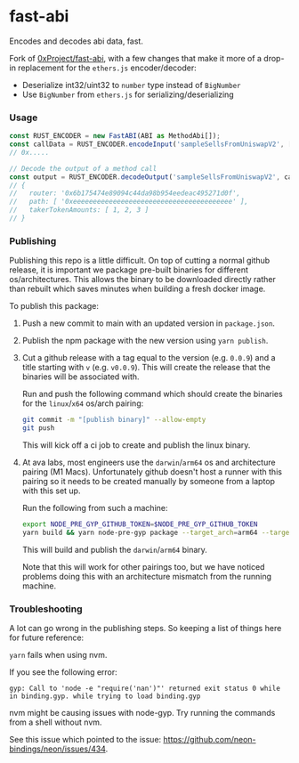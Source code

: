# fast-abi

Encodes and decodes abi data, fast.

Fork of [0xProject/fast-abi](https://github.com/0xProject/fast-abi/), with a few changes that make it more of a drop-in replacement for the `ethers.js` encoder/decoder:

-   Deserialize int32/uint32 to `number` type instead of `BigNumber`
-   Use `BigNumber` from `ethers.js` for serializing/deserializing

### Usage

```typescript
const RUST_ENCODER = new FastABI(ABI as MethodAbi[]);
const callData = RUST_ENCODER.encodeInput('sampleSellsFromUniswapV2', [...values]);
// 0x.....

// Decode the output of a method call
const output = RUST_ENCODER.decodeOutput('sampleSellsFromUniswapV2', callData);
// {
//   router: '0x6b175474e89094c44da98b954eedeac495271d0f',
//   path: [ '0xeeeeeeeeeeeeeeeeeeeeeeeeeeeeeeeeeeeeeeee' ],
//   takerTokenAmounts: [ 1, 2, 3 ]
// }
```

### Publishing

Publishing this repo is a little difficult. On top of cutting a normal github
release, it is important we package pre-built binaries for different
os/architectures. This allows the binary to be downloaded directly rather than
rebuilt which saves minutes when building a fresh docker image.

To publish this package:
1. Push a new commit to main with an updated version in `package.json`.
2. Publish the npm package with the new version using `yarn publish`.
3. Cut a github release with a tag equal to the version (e.g. `0.0.9`) and a
   title starting with `v` (e.g. `v0.0.9`). This will create the release that
   the binaries will be associated with.

   Run and push the following command which should create the binaries for the
   `linux`/`x64` os/arch pairing:

   ```sh
   git commit -m "[publish binary]" --allow-empty
   git push
   ```

   This will kick off a ci job to create and publish the linux binary.
4. At ava labs, most engineers use the `darwin`/`arm64` os and architecture
   pairing (M1 Macs). Unfortunately github doesn't host a runner with this
   pairing so it needs to be created manually by someone from a laptop with
   this set up.

   Run the following from such a machine:
   ```sh
   export NODE_PRE_GYP_GITHUB_TOKEN=$NODE_PRE_GYP_GITHUB_TOKEN
   yarn build && yarn node-pre-gyp package --target_arch=arm64 --target_platform=darwin --target=16.0.0 && yarn node-pre-gyp-github publish
   ```

   This will build and publish the `darwin`/`arm64` binary.

   Note that this will work for other pairings too, but we have noticed
   problems doing this with an architecture mismatch from the running machine.

### Troubleshooting

A lot can go wrong in the publishing steps. So keeping a list of things here for future reference:

`yarn` fails when using nvm.

If you see the following error:
```
gyp: Call to 'node -e "require('nan')"' returned exit status 0 while in binding.gyp. while trying to load binding.gyp
```
nvm might be causing issues with node-gyp.  Try running the commands from a shell without nvm.

See this issue which pointed to the issue: https://github.com/neon-bindings/neon/issues/434.